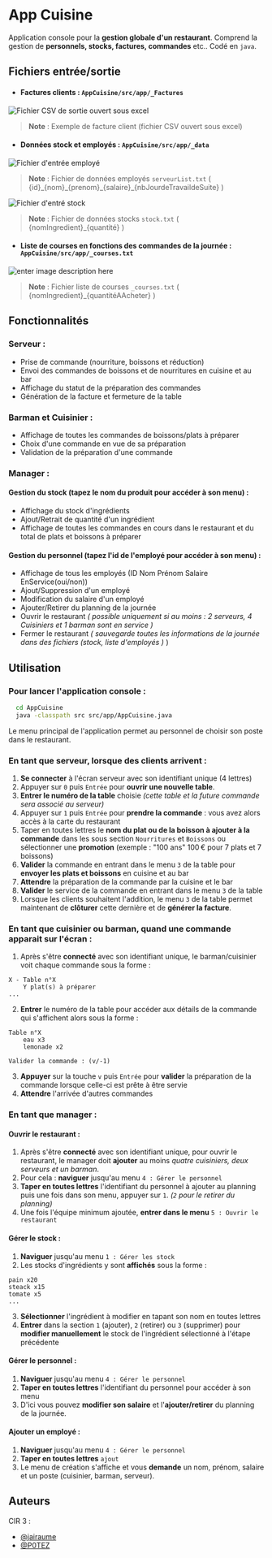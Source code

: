 # App Cuisine

Application console pour la **gestion globale d'un restaurant**.
Comprend la gestion de **personnels, stocks, factures, commandes** etc..
Codé en `java`.

## Fichiers entrée/sortie 
- #### Factures clients : ```AppCuisine/src/app/_Factures```
![Fichier CSV de sortie ouvert sous excel](https://cdn.discordapp.com/attachments/656111343937781760/971483629387649064/unknown.png)
>**Note** : Exemple de facture client (fichier CSV ouvert sous excel)
- ####  Données stock et employés : `AppCuisine/src/app/_data`
![Fichier d'entrée employé](https://media.discordapp.net/attachments/656111343937781760/971484076290744450/unknown.png)
>**Note** : Fichier de données employés `serveurList.txt` ( {id}\_{nom}\_{prenom}\_{salaire}\_{nbJourdeTravaildeSuite} )

![Fichier d'entré stock](https://media.discordapp.net/attachments/656111343937781760/971484739640901702/unknown.png)
>**Note** : Fichier de données stocks `stock.txt` ( {nomIngredient}\_{quantité} )

- #### Liste de courses en fonctions des commandes de la journée : `AppCuisine/src/app/_courses.txt`
![enter image description here](https://media.discordapp.net/attachments/656111343937781760/971500263783428156/unknown.png)
>**Note** : Fichier liste de courses `_courses.txt` ( {nomIngredient}\_{quantitéAAcheter} )

## Fonctionnalités

### Serveur :

*   Prise de commande (nourriture, boissons et réduction)
*   Envoi des commandes de boissons et de nourritures en cuisine et au bar
*   Affichage du statut de la préparation des commandes
*   Génération de la facture et fermeture de la table

### Barman et Cuisinier :

*   Affichage de toutes les commandes de boissons/plats à préparer
*   Choix d'une commande en vue de sa préparation
*   Validation de la préparation d'une commande

### Manager :

#### Gestion du stock (tapez le nom du produit pour accéder à son menu) :

*   Affichage du stock d'ingrédients
*   Ajout/Retrait de quantité d'un ingrédient
*   Affichage de toutes les commandes en cours dans le restaurant et du total de plats et boissons à préparer

#### Gestion du personnel (tapez l'id de l'employé pour accéder à son menu) :

*   Affichage de tous les employés (ID Nom Prénom Salaire EnService(oui/non))
*   Ajout/Suppression d'un employé
*   Modification du salaire d'un employé
*   Ajouter/Retirer du planning de la journée
*   Ouvrir le restaurant _( possible uniquement si au moins : 2 serveurs, 4 Cuisiniers et 1 barman sont en service )_
*   Fermer le restaurant _( sauvegarde toutes les informations de la journée dans des fichiers (stock, liste d'employés )_ )

## Utilisation

### Pour lancer l'application console :

```bash
  cd AppCuisine
  java -classpath src src/app/AppCuisine.java
```

Le menu principal de l'application permet au personnel de choisir son poste dans le restaurant.

### En tant que serveur, lorsque des clients arrivent :

1.  **Se connecter** à l'écran serveur avec son identifiant unique (4 lettres)
2.  Appuyer sur `0` puis `Entrée` pour **ouvrir une nouvelle table**.
3.  **Entrer le numéro de la table** choisie _(cette table et la future commande sera associé au serveur)_
4.  Appuyer sur `1` puis `Entrée` pour **prendre la commande** : vous avez alors accès à la carte du restaurant
5.  Taper en toutes lettres le **nom du plat ou de la boisson à ajouter à la commande** dans les sous section `Nourritures` et `Boissons` ou sélectionner une **promotion** (exemple : "100 ans" 100 € pour 7 plats et 7 boissons)
6.  **Valider** la commande en entrant dans le menu `3` de la table pour **envoyer les plats et boissons** en cuisine et au bar
7.  **Attendre** la préparation de la commande par la cuisine et le bar
8.  **Valider** le service de la commande en entrant dans le menu `3` de la table
9.  Lorsque les clients souhaitent l'addition, le menu `3` de la table permet maintenant de **clôturer** cette dernière et de **générer la facture**.

### En tant que cuisinier ou barman, quand une commande apparait sur l'écran :

1.  Après s'être **connecté** avec son identifiant unique, le barman/cuisinier voit chaque commande sous la forme :

```plaintext
X - Table n°X
	Y plat(s) à préparer
...
```

2.  **Entrer** le numéro de la table pour accéder aux détails de la commande qui s'affichent alors sous la forme :

```plaintext
Table n°X
	eau x3
	lemonade x2
	
Valider la commande : (v/-1)
```
3. **Appuyer** sur la touche `v` puis `Entrée` pour **valider** la préparation de la commande lorsque celle-ci est prête à être servie
4. **Attendre** l'arrivée d'autres commandes


### En tant que manager : 

#### Ouvrir le restaurant : 
1. Après s'être **connecté** avec son identifiant unique, pour ouvrir le restaurant, le manager doit **ajouter** au moins *quatre cuisiniers, deux serveurs et un barman*.
2. Pour cela : **naviguer** jusqu'au menu `4 : Gérer le personnel`
3. **Taper en toutes lettres** l'identifiant du personnel à ajouter au planning puis une fois dans son menu, appuyer sur `1`.  *(`2` pour le retirer du planning)*
4. Une fois l'équipe minimum ajoutée, **entrer dans le menu** `5 : Ouvrir le restaurant`

#### Gérer le stock : 
1. **Naviguer** jusqu'au menu `1 : Gérer les stock`
2. Les stocks d'ingrédients y sont **affichés** sous la forme : 
```plaintext
pain x20
steack x15
tomate x5
...
```
3. **Sélectionner** l'ingrédient à modifier en tapant son nom en toutes lettres
4. **Entrer** dans la section `1` (ajouter), `2` (retirer) ou `3` (supprimer) pour **modifier manuellement** le stock de l'ingrédient sélectionné à l'étape précédente

#### Gérer le personnel : 
1. **Naviguer** jusqu'au menu `4 : Gérer le personnel`
2. **Taper en toutes lettres** l'identifiant du personnel pour accéder à son menu
3. D'ici vous pouvez **modifier son salaire** et l'**ajouter/retirer** du planning de la journée.

#### Ajouter un employé : 
1. **Naviguer** jusqu'au menu `4 : Gérer le personnel`
2. **Taper en toutes lettres** `ajout`
3. Le menu de création s'affiche et vous **demande** un nom, prénom, salaire et un poste (cuisinier, barman, serveur).




## Auteurs

CIR 3 :

*   [@jairaume](https://github.com/jairaume)
*   [@P0TEZ](https://github.com/P0TEZ)
